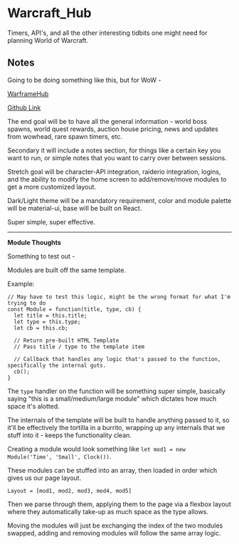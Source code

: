 # Warcraft_Hub

Timers, API's, and all the other interesting tidbits one might need for planning World of Warcraft.

## Notes

Going to be doing something like this, but for WoW -

[WarframeHub](https://hub.warframestat.us/#/)

[Github Link](https://github.com/WFCD/warframe-hub)

The end goal will be to have all the general information - world boss spawns, world quest rewards, auction house pricing, news and updates from wowhead, rare spawn timers, etc.

Secondary it will include a notes section, for things like a certain key you want to run, or simple notes that you want to carry over between sessions.

Stretch goal will be character-API integration, raiderio integration, logins, and the ability to modify the home screen to add/remove/move modules to get a more customized layout.

Dark/Light theme will be a mandatory requirement, color and module palette will be material-ui, base will be built on React.

Super simple, super effective.

---

**Module Thoughts**

Something to test out -

Modules are built off the same template.

Example:

```JS
// May have to test this logic, might be the wrong format for what I'm trying to do
const Module = function(title, type, cb) {
  let title = this.title;
  let type = this.type;
  let cb = this.cb;

  // Return pre-built HTML Template
  // Pass title / type to the template item

  // Callback that handles any logic that's passed to the function, specifically the internal guts.
  cb();
}
```

The `type` handler on the function will be something super simple, basically saying "this is a small/medium/large module" which dictates how much space it's alotted.

The internals of the template will be built to handle anything passed to it, so it'll be effectively the tortilla in a burrito, wrapping up any internals that we stuff into it - keeps the functionality clean.

Creating a module would look something like `let mod1 = new Module('Time', 'Small', Clock())`.

These modules can be stuffed into an array, then loaded in order which gives us our page layout.

`Layout = [mod1, mod2, mod3, mod4, mod5]`

Then we parse through them, applying them to the page via a flexbox layout where they automatically take-up as much space as the type allows.

Moving the modules will just be exchanging the index of the two modules swapped, adding and removing modules will follow the same array logic.
